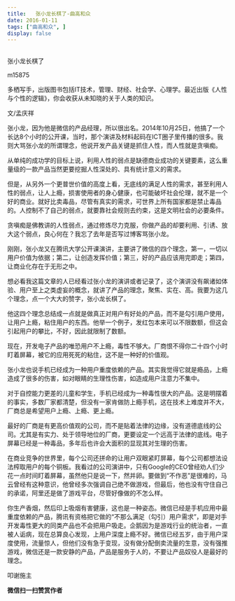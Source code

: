 ```yaml
---
title:   张小龙长棋了-曲高和众
date: 2016-01-11
tags: ["曲高和众", ]
display: false
---
```



## 



张小龙长棋了




m15875




多栖写手，出版图书包括IT技术，管理、财经、社会学、心理学。最近出版《人性与个性的逻辑》，你会收获从未知晓的关于人类的知识。


文/孟庆祥

 

张小龙，因为他是微信的产品经理，所以很出名。2014年10月25日，他搞了一个长达8个小时的公开课，当时，那个演讲及材料起码在ICT圈子里传播的很多。我则大骂张小龙的所谓理念，他说开发产品关键是抓住人性，而人性就是贪嗔痴。

 

从单纯的成功学的目标上说，利用人性的弱点是缺德商业成功的关键要素，这么重量级的一款产品当然更要挖掘人性深处的、具有统计意义的需求。

 

但是，从另外一个更普世价值的高度上看，无底线的满足人性的需求，甚至利用人性的弱点，让人上瘾，损害使用者的身心健康，也可能破坏社会伦理，就不是一个好的商业。就好比卖毒品，尽管有真实的需求，可世界上所有国家都是禁止毒品的。人控制不了自己的弱点，就要靠社会规则去约束，这是文明社会的必要条件。

 

贪嗔痴是佛教讲的人性弱点，通过修炼尽力克服，你做产品的却要利用、引诱、放大这个弱点，良心何在？我忘了去年是否写过博客骂张小龙。

 

刚刚，张小龙又在腾讯大学公开课演讲，主要讲了微信的四个理念，第一，一切以用户价值为依据；第二，让创造发挥价值；第三，好的产品应该用完即走；第四，让商业化存在于无形之中。

 

想必看我这篇文章的人已经看过张小龙的演讲或者记录了，这个演讲没有飙诸如体验、用户至上之类虚妄的概念，就讲了产品的理念，聚焦、实在、高。我要为这几个理念，点一个大大的赞字，张小龙长棋了。

 

他这四个理念总结成一点就是做真正对用户有好处的产品，而不是勾引用户使用，让用户上瘾，粘住用户的东西。他举一个例子，发红包本来可以不限数额，但这会引起用户的攀比，不好，因此就限制了数额。

 

现在，开发电子产品的唯恐用户不上瘾，毒性不够大。厂商恨不得你二十四个小时盯着屏幕，被它的应用死死的粘住，这不是一种好的价值观。

 

张小龙也说手机已经成为一种用户重度依赖的产品。其实我觉得它就是瘾品，上瘾造成了很多的伤害，如对眼睛的生理性伤害，如造成用户注意力不集中。

 

对于自控能力更差的儿童和学生，手机已经成为一种毒性很大的产品。这是明摆着的事实，多数厂家都清楚，但没有一家肯做防上瘾手机，这在技术上难度并不大，厂商总是希望用户上瘾、上瘾、更上瘾。

 

最好的厂商是有更高价值观的公司，而不是贴着法律的边缘，没有道德底线的公司。尤其是有实力、处于领导地位的厂商，更要设定一个远高于法律的底线。电子屏幕已经是一种毒品，多年后也许会大面积的显现其对生理的伤害。

 

在商业竞争的世界里，每个公司还拼命的让用户双眼紧盯屏幕，每个公司都想法设法榨取用户的每个铜板。我看过的公司演讲中，只有Google的CEO曾经劝人们少花一点时间盯着屏幕，虽然他只是说一下，然并卵。要做到“不作恶”是很难的，马云曾经有这种意识，他曾经多次强调自己绝不做游戏，但最后，他也没有守住自己的承诺，阿里还是做了游戏平台，尽管好像做的不怎么样。

 

你生产香烟，然后印上吸烟有害健康，这也是一种姿态。微信已经是手机应用中最重度依赖的产品，腾讯有资格把它做的“不那么满足（勾引）用户需求”，即是对手开发毒性更大的同类产品也不会把用户吸走。企鹅因为是游戏行业的统治者，一直被人诟病，现在总算良心发现，上用户深度上瘾不好。微信已经五岁，由于用户深度使用，流量惊人，但他们没有急于变现，没有做分配倒卖流量的生意，没有强推游戏，微信还是一款安静的产品，产品是服务于人的，不要让产品奴役人是最好的理念。



叩谢施主


**微信扫一扫赞赏作者**